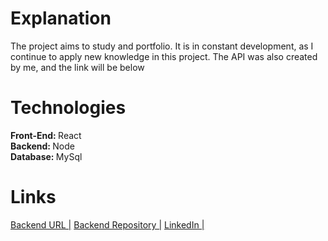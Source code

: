 <h1>Explanation</h1>
    <div>The project aims to study and portfolio. It is in constant development, as I continue to apply new knowledge in this project. The API was also created by me, and the link will be below</div>
<h1>Technologies</h1>
    <div><b>Front-End: </b>React</div>
    <div><b>Backend: </b>Node</div>
    <div><b>Database: </b>MySql</div>
<h1>Links</h1>
    <a href = "https://phonebook-challenger.herokuapp.com/">Backend URL |</a> 
    <a href = "https://github.com/Macuco97/phoneBookBackend">Backend Repository |</a>
    <a href = "https://www.linkedin.com/in/raphaelmotta97/">LinkedIn |</a>
    